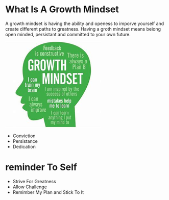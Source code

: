 <h1> What Is A Growth Mindset</h1> 

A growth mindset is having the ability and openess to imporve yourself and create different paths to greatness. Having a groth mindset means beiong open minded, persistant and committed to your own future.

![alt text](image.png)
+ Conviction
+ Persistance
+ Dedication

<h1> reminder To Self</h1>

+ Strive For Greatness
+ Allow Challenge
+ Remimber My Plan and Stick To It